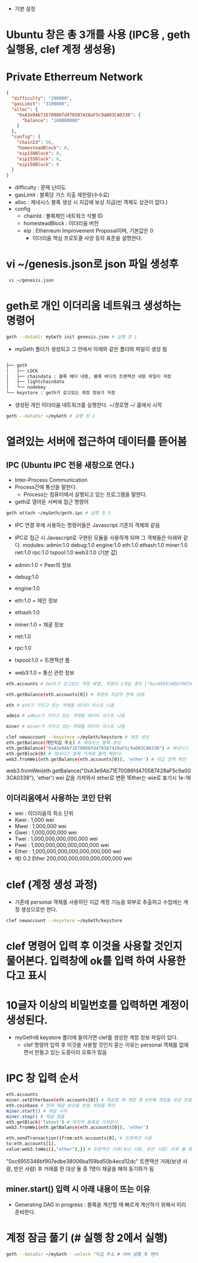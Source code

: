 - 기본 설정

# Ubuntu 창은 총 3개를 사용 (IPC용 , geth실행용, clef 계정 생성용)

# Private Etherreum Network

```json
{
  "difficulty": "200000",
  "gasLimit": "3100000",
  "alloc": {
    "0xA3e9Ab71E70086fd470587428aF5c9a003CA0338": {
      "balance": "100000000"
    }
  },
  "config": {
    "chainId": 50,
    "homesteadBlock": 0,
    "eip150Block": 0,
    "eip155Block": 0,
    "eip158Block": 0
  }
}
```

- difficulty : 문제 난이도
- gasLimit : 블록당 가스 지출 제한량(수수료)
- alloc : 제네시스 블록 생성 시 지갑에 보상 지급(빈 객체도 상관이 없다.)
- config
  - chainId : 볼록체인 네트워크 식별 ID
  - homesteadBlock : 이더리움 버전
  - eip : Etherreum Improvement Proposal이며, 기본값은 0
    - 이더리움 핵심 프로토콜 사양 등의 표준을 설명한다.

# vi ~/genesis.json로 json 파일 생성후

```sh
 vi ~/genesis.json
```

# geth로 개인 이더리움 네트워크 생성하는 명령어

```sh
geth --datadir myGeth init genesis.json # 실행 창 1
```

- myGeth 폴더가 생성되고 그 안에서 아래와 같은 폴더와 파일이 생성 됨

```sh

├── geth
│   ├── LOCK
│   ├── chaindata : 블록 헤더 내용, 블록 바디의 트랜잭션 내용 파일이 저장
│   ├── lightchaindata
│   └── nodekey
└── keystore : geth가 갖고있는 계정 정보가 저장

```

- 생성된 개인 이더리움 네트워크를 실행한다. ~/경로명 ~/ 홈에서 시작

```sh
geth --datadir ~/myGeth # 실행 창 2
```

# 열려있는 서버에 접근하여 데이터를 뜯어봄

## IPC (Ubuntu IPC 전용 새창으로 연다.)

- Inter-Process Communication
- Process간에 통신을 말한다.
  - Process는 컴퓨터에서 실행되고 있는 프로그램을 말한다.
- geth로 열어둔 서버에 접근 명령어

```sh
geth attach ~/myGeth/geth.ipc # 실행 창 3
```

- IPC 연결 후에 사용하는 명령어들은 Javascript 기준의 객체와 같음

- IPC로 접근 시 Javascript로 구현된 모듈을 사용하게 되며 그 객체들은 아래와 같다.
  modules: admin:1.0 debug:1.0 engine:1.0 eth:1.0 ethash:1.0 miner:1.0 net:1.0 rpc:1.0 txpool:1.0 web3:1.0 (기본 값)
- admin:1.0 = Peer의 정보
- debug:1.0
- engine:1.0
- eth:1.0 = 체인 정보
- ethash:1.0
- miner:1.0 = 채굴 정보
- net:1.0
- rpc:1.0
- txpool:1.0 = 트랜잭션 풀
- web3:1.0 = 통신 관련 정보

```sh
eth.accounts # Geth가 갖고있는 계정 배열, 계정이 1개일 경우 ["0xc6955348bf907edbe38006ba159bd50b4ecd12dc"] / 계정이 2개일 경우 ["0xc6955348bf907edbe38006ba159bd50b4ecd12dc"],["0xc6955348bf907edbe38006ba159bd50b4ecd12dc"]
```

```sh
eth.getBalance(eth.accounts[0]) # 계정의 지갑의 현재 상태
```

```sh
eth # eth가 가지고 있는 객체들 데이터 리스트 나옴
```

```sh
admin # admin가 가지고 있는 객체들 데이터 리스트 나옴
```

```sh
miner # miner가 가지고 있는 객체들 데이터 리스트 나옴
```

```sh
clef newaccount --keystore ~/myGeth/keystore # 계정 생성
eth.getBalance(개인지갑 주소) # 제네시스 블록 생성
eth.getBalance("0xA3e9Ab71E70086fd470587428aF5c9a003CA0338") # 제네시스 블록 생성 예
eth.getBlock(0) # 제네시스 블록 가져와 출력 해준다.
web3.fromWei(eth.getBalance(eth.accounts[0]), 'ether') # 지갑 잔액 확인
```

web3.fromWei(eth.getBalance("0xA3e9Ab71E70086fd470587428aF5c9a003CA0338"), 'ether')
wei 값을 가져와서 ether로 변환 1Ether는 wie로 표기시 1e-18

## 이더리움에서 사용하는 코인 단위

- wei : 이더리움의 최소 단위
- Kwei : 1,000 wei
- Mwei : 1,000,000 wei
- Gwei : 1,000,000,000 wei
- Twei : 1,000,000,000,000,000 wei
- Pwei : 1,000,000,000,000,000,000 wei
- Ether : 1,000,000,000,000,000,000,000 wei
- 예) 0.2 Ether 200,000,000,000,000,000,000 wei

# clef (계정 생성 과정)

- 기존에 personal 객체를 사용하던 지갑 계정 기능을 외부로 추출하고 수업에는 계정 생성으로만 한다.

```sh
clef newaccount --keystore ~/myGeth/keystore
```

# clef 명령어 입력 후 이것을 사용할 것인지 물어본다. 입력창에 ok를 입력 하여 사용한다고 표시

# 10글자 이상의 비밀번호를 입력하면 계정이 생성된다.

- myGeth에 keystore 폴더에 들어가면 clef를 생성한 계정 정보 파일이 있다.
  - clef 명령어 입력 후 이것을 사용할 것인지 묻는 이유는 personal 객체를 없애면서 만들고 있는 도중이라 오류가 많음

# IPC 창 입력 순서

```sh
eth.accounts
miner.setEtherbase(eth.accounts[0]) # 채굴할 때 계정 중 0번째 계정을 보상 받을 계정으로 설정
eth.coinbase # 현재 채굴 보상을 받을 계정을 확인
miner.start() # 채굴 시작
miner.stop() # 채굴 멈춤
eth.getBlock('latest') # 마지막 블록을 가져온다.
web3.fromWei(eth.getBalance(eth.accounts[0]), 'ether')

eth.sendTransaction({from:eth.accounts[0], # 트랜잭션 사용
to:eth.accounts[1],
value:web3.toWei(1,"ether"),}) # 트랜잭션 거래(보낸 사람, 받은 사람) 이후 둘 중 하나가 miner.start() 채굴을 시작해야 거래에 대한  동기화가 됨

```

"0xc6955348bf907edbe38006ba159bd50b4ecd12dc"
트랜잭션 거래(보낸 사람, 받은 사람) 후 거래를 한 대상 둘 중 1명이 채굴을 해야 동기화가 됨

## miner.start() 입력 시 아래 내용이 뜨는 이유

- Generating DAG in progress : 블록을 계산할 때 빠르게 계산하기 위해서 미리 준비한다.

# 계정 잠금 풀기 (# 실행 창 2에서 실행)

```sh
geth --datadir ~/myGeth --unlock "지갑 주소 # 서버 실행 후 엔터
```
